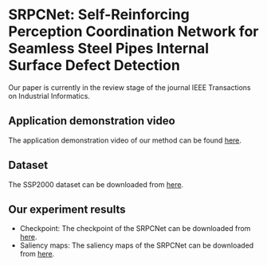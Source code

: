 # SRPCNet: Self-Reinforcing Perception Coordination Network for Seamless Steel Pipes Internal Surface Defect Detection
  Our paper is currently in the review stage of the journal IEEE Transactions on Industrial Informatics.
## Application demonstration video
  The application demonstration video of our method can be found [here](https://www.bilibili.com/video/BV1mG8deTEFq/?spm_id_from=333.337.search-card.all.click&vd_source=70ea3c8601b9680b73ba9b0b556e79f0).
## Dataset
  The SSP2000 dataset can be downloaded from [here](https://pan.baidu.com/s/1xbY5F7K1lwmn8di1PIgkSA?pwd=ve6k).
## Our experiment results
  + Checkpoint: The checkpoint of the SRPCNet can be downloaded from [here](https://pan.baidu.com/s/1ETcCLARkekzJZMQrhEpXBw?pwd=7h48).
  + Saliency maps: The saliency maps of the SRPCNet can be downloaded from [here](https://pan.baidu.com/s/1RweWwKeuaUI7tUQCdq-Rww?pwd=bd8u).
